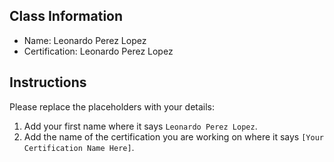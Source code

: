 ## Class Information
- Name: Leonardo Perez Lopez 
- Certification: Leonardo Perez Lopez  

## Instructions
Please replace the placeholders with your details:
1. Add your first name where it says `Leonardo Perez Lopez`.  
2. Add the name of the certification you are working on where it says `[Your Certification Name Here]`.  
